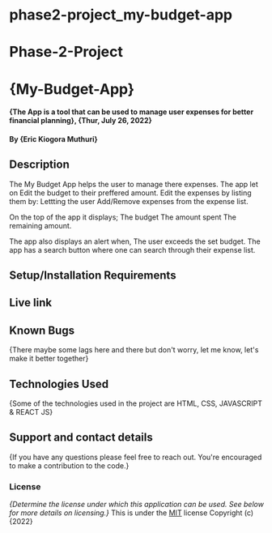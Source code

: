 # phase2-project_my-budget-app

# Phase-2-Project
# {My-Budget-App}
#### {The App is a tool that can be used to manage user expenses for better financial planning}, {Thur, July 26, 2022}
#### By **{Eric Kiogora Muthuri}**
## Description

The My Budget App helps the user to manage there expenses.
The app let on Edit the budget to their preffered amount.
Edit the expenses by listing them by:
Lettting the user Add/Remove expenses from the expense list.

On the top of the app it displays; The budget
                                   The amount spent 
                                   The remaining amount.

The app also displays an alert when, The user exceeds the set budget.
The app has a search button where one can search through their expense list.

## Setup/Installation Requirements
## Live link
## Known Bugs
{There maybe some lags here and there but don't worry, let me know, let's make it better together}
## Technologies Used
{Some of the technologies used in the project are HTML, CSS, JAVASCRIPT & REACT JS}
## Support and contact details
{If you have any questions please feel free to reach out. You're encouraged to make a contribution to the code.}
### License
*{Determine the license under which this application can be used.  See below for more details on licensing.}*
This is under the [MIT](LICENSE) license
Copyright (c) {2022} 